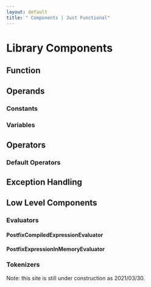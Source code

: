 ```yaml
---
layout: default
title: " Components | Just Functional"
---
```

# Library Components

## Function

## Operands

### Constants

### Variables

## Operators

### Default Operators

## Exception Handling

## Low Level Components

### Evaluators

#### PostfixCompiledExpressionEvaluator

#### PostfixExpressionInMemoryEvaluator

### Tokenizers

Note: this site is still under construction as 2021/03/30.
